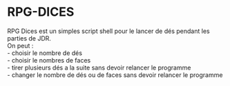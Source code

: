 <h1>RPG-DICES</h1>
RPG Dices est un simples script shell pour le lancer de dés pendant les parties de JDR. <br>
On peut : <br>
  - choisir le nombre de dés <br>
  - choisir le nombres de faces <br>
  - tirer plusieurs dés a la suite sans devoir relancer le programme <br>
  - changer le nombre de dés ou de faces sans devoir relancer le programme <br>
